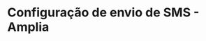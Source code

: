 ﻿# Configuração de envio de SMS - Amplia

<!-- link to version in English -->
<div data-alt-locales="en-us"></div>
